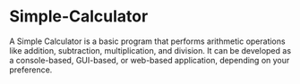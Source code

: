 # Simple-Calculator
A Simple Calculator is a basic program that performs arithmetic operations like addition, subtraction, multiplication, and division. It can be developed as a console-based, GUI-based, or web-based application, depending on your preference.
